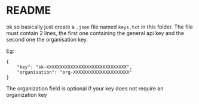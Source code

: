 # README

ok so basically just create a `.json` file named `keys.txt` in this folder. The file must contain 2 lines, the first one containing the general api key and the second one the organisation key.

Eg: 
```{json}
{
    "key": "sk-XXXXXXXXXXXXXXXXXXXXXXXXXXXXXX",
    "organisation": "org-XXXXXXXXXXXXXXXXXXXXX"
}
```

The organization field is optional if your key does not require an organization key
